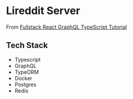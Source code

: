 # Lireddit Server

From [Fullstack React GraphQL TypeScript Tutorial](https://www.youtube.com/watch?v=I6ypD7qv3Z8&t=44513s)

## Tech Stack

- Typescript
- GraphQL
- TypeORM
- Docker
- Postgres
- Redis
